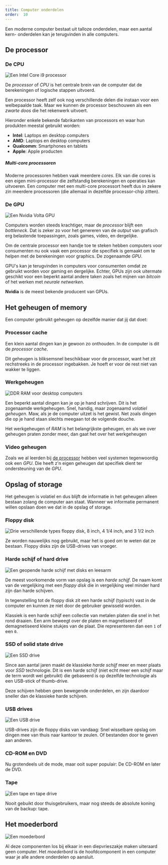 ```yaml
---
title: Computer onderdelen
order:  10
---
```


Een moderne computer bestaat uit talloze onderdelen, maar een aantal kern-
onderdelen kan je terugvinden in alle computers.

## De processor

### De CPU

![Een Intel Core i9 processor](processor.jpg)

De _processor_ of _CPU_ is het centrale brein van de computer dat de berekeningen of logische stappen uitvoerd.

Een processor heeft zelf ook nog verschillende delen die instaan voor een 
welbepaalde taak. Maar we kunnen de processor beschouwen als een _zwarte doos_
die het rekenwerk uitvoert.

<Note>

Hieronder enkele bekende fabrikanten van processors en waar hun produkten
meestal gebruikt worden:

 - **Intel**: Laptops en desktop computers
 - **AMD**: Laptops en desktop computers
 - **Qualcomm**: Smartphones en tablets
 - **Apple**: Apple producten

</Note>

<Tip>

##### Multi-core processoren

Moderne processoren hebben vaak meerdere _cores_. 
Elk van die cores is een eigen mini-processor die zelfstandig berekeningen en operaties kan 
uitvoeren. Een computer met een multi-core processort heeft dus in zekere zin meerdere 
processoren (die allemaal in dezelfde processor-chip zitten).

</Tip>

### De GPU

![Een Nvidia Volta GPU](gpu.jpg)

Computers worden steeds krachtiger, maar de _processor_ blijft een _bottleneck_.
Dat is zeker zo voor het genereren van de _output_ van grafisch erg belastende
toepassingen, zoals games, video, en dergelijke.

Om de centrale processor een handje toe te steken hebben computers voor
consumenten nu ook vaak een processor die specifiek is gemaakt om te helpen
met de berekeningen voor graphics. De zogenaamde _GPU_.

<Note>

GPU's kan je terugvinden in computers voor consumenten omdat ze gebruikt worden
voor gaming en dergelijke.
Echter, GPUs zijn ook uitermate geschikt voor een beperkt aantal andere taken
zoals het mijnen van _bitcoin_ of het werken met _neurale netwerken_.

**Nvidia** is de meest bekende producent van GPUs.

</Note>

## Het geheugen of memory

Een computer gebruikt geheugen op dezelfde manier dat jij dat doet:

### Processor cache

Een klein aantal dingen kan je gewoon zo onthouden. In de computer is dit de _processor_ _cache_. 

Dit geheugen is bliksemsnel beschikbaar voor de processor, want het zit
rechstreeks in de processor ingebakken. Je hoeft er voor de rest niet van
wakker te liggen.

### Werkgeheugen

![DDR RAM voor desktop computers](ram.jpg)

Een beperkt aantal dingen kan je op je hand schrijven. Dit is het zogenaamde werkgeheugen. Snel, handig, maar zogenaamd _volatiel geheugen_. Maw, als je de computer uitzet is het gewist. Net zoals dingen die op je hand staan slechts meegaan tot de volgende douche.

Het werkgeheugen of _RAM_ is het belangrijkste geheugen, en als we over geheugen
praten zonder meer, dan gaat het over het werkgeheugen

### Video geheugen

Zoals we al leerden bij [de processor](#de-processor) hebben veel systemen
tegenwoordig ook een _GPU_. Die heeft z'n eigen geheugen dat specifiek dient
ter ondersteuning van de _GPU_.

## Opslag of storage

Het geheugen is volatiel en dus blijft de informatie in het geheugen alleen
bestaan zolang de computer aan staat. Wanneer we informatie permanent willen 
opslaan doen we dat in de opslag of storage.

### Floppy disk

![Drie verschillende types floppy disk, 8 inch, 4 1/4 inch, and 3 1/2 inch](floppy.jpg)

Ze worden nauwelijks nog gebruikt, maar het is goed om te weten dat ze bestaan.
Floppy disks zijn de USB-drives van vroeger.


### Harde schijf of hard drive

![Een geopende harde schijf met disks en leesarm](hdd.jpg)

De meest voorkomende vorm van opslag is een _harde schijf_. De naam komt van
de vergelijking met een _floppy disk_ die in vergelijking veel minder hard zijn
dan harde schijven. 

In tegenstelling tot de floppy disk zit een harde schijf (typisch) vast in 
de computer en kunnen ze niet door de gebruiker gewisseld worden.

Klassiek is een harde schijf een collectie van metalen platen die snel in het
rond draaien. Een arm beweegt over de platen en magnetiseerd of demagnetiseerd
kleine stukjes van de plaat. Die representeren dan een `1` of een `0`.

### SSD of solid state drive

![Een SSD drive](ssd.png)

Since aan aantal jaren maakt de klassieke _harde schijf_ meer en meer plaats 
voor _SSD_ technologie. Dit is een harde schijf (niet echt meer een schijf maar
de term wordt wel gebruikt) die gebaseerd is op dezelfde technologie als een
USB-stick of thumb-drive.

Deze schijven hebben geen bewegende onderdelen, en zijn daardoor sneller dan
de klassieke harde schijven.

### USB drives

![Een USB drive](usb.jpg)

USB-drives zijn de floppy disks van vandaag: Snel wisselbare opslag om dingen
mee van thuis naar kantoor te zeulen. Of bestanden door te geven aan anderen.

### CD-ROM en DVD

Nu grotendeels uit de mode, maar ooit super populair: De CD-ROM en later de DVD.


### Tape

![Een tape en tape drive](tape.jpg)

Nooit gebuikt door thuisgebruikers, maar nog steeds de absolute koning van de
backup: tape.

## Het moederbord

![Een moederbord](motherboard.jpg)

Al deze componenten los bij elkaar in een diepvrieszakje maken uiteraard 
geen computer. Het _moederbord_ is de hoofdcomponent in een computer waar je
alle andere onderdelen op aansluit.

